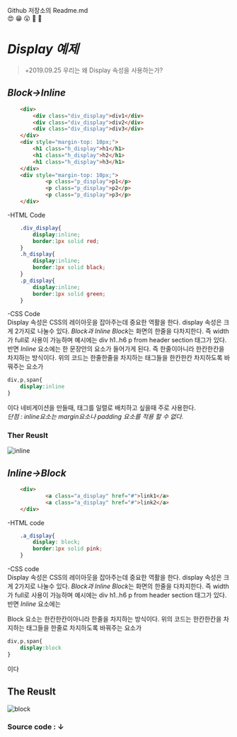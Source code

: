 Github 저장소의 Readme.md  
:heart_eyes: :grin: :open_mouth: :muscle: :pig:
# *Display 예제*  
> +2019.09.25 우리는 왜 Display 속성을 사용하는가?

## *Block->Inline*
```html
    <div>
        <div class="div_display">div1</div>
        <div class="div_display">div2</div>
        <div class="div_display">div3</div>
    </div>
    <div style="margin-top: 10px;">
        <h1 class="h_display">h1</h1>
        <h1 class="h_display">h2</h1>
        <h1 class="h_display">h3</h1>
    </div>
    <div style="margin-top: 10px;">
            <p class="p_display">p1</p>
            <p class="p_display">p2</p>
            <p class="p_display">p3</p>
    </div>
```
-HTML Code 
```css
    .div_display{
        display:inline;
        border:1px solid red;
    }
    .h_display{
        display:inline;
        border:1px solid black;
    }
    .p_display{
        display:inline;
        border:1px solid green;
    }
```
-CSS Code  
Display 속성은 CSS의 레이아웃을 잡아주는데 중요한 역활을 한다.
display 속성은 크게 2가지로 나눌수 있다.
*Block과 Inline*
*Block*는 화면의 한줄을 다차지한다. 즉 width가 full로 사용이 가능하며 예시에는
div h1..h6 p from header section 태그가 있다.
반면 *Inline* 요소에는
한 문장안의 요소가 들어가게 된다. 즉 한줄이아니라 한칸한칸을 차지하는 방식이다.
위의 코드는 한줄한줄을 차지하는 태그들을 한칸한칸 차지하도록 바꿔주는 요소가
```css
div,p,span{
    display:inline
}
```
이다
네비게이션을 만들때, 태그를 일렬로 배치하고 싶을때 주로 사용한다.  
*단점 : inline요소는 margin요소나 padding 요소를 적용 할 수 없다.*

### Ther Reuslt
![inline](https://user-images.githubusercontent.com/32647144/65559378-6c245980-df75-11e9-9255-1acb6228987f.png)
## *Inline->Block*
```html
    <div>
            <a class="a_display" href="#">link1</a>
            <a class="a_display" href="#">link2</a>
    </div>
```
-HTML code 
```css
    .a_display{
        display: block;
        border:1px solid pink;
    }
```
-CSS code  
Display 속성은 CSS의 레이아웃을 잡아주는데 중요한 역활을 한다.
display 속성은 크게 2가지로 나눌수 있다.
*Block과 Inline*
*Block*는 화면의 한줄을 다차지한다. 즉 width가 full로 사용이 가능하며 예시에는
div h1..h6 p from header section 태그가 있다.
반면 *Inline* 요소에는

Block 요소는 한칸한칸이아니라 한줄을 차지하는 방식이다.
위의 코드는 한칸한칸을 차지하는 태그들을 한줄로 차지하도록 바꿔주는 요소가
```css
div,p,span{
    display:block
}
```
이다

## The Reuslt
![block](https://user-images.githubusercontent.com/32647144/65559377-6c245980-df75-11e9-9ab0-b35c91519642.png)
### Source code : ↓
